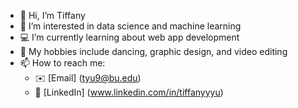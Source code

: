 - 👋 Hi, I’m Tiffany
- 👀 I’m interested in data science and machine learning
- :computer: I’m currently learning about web app development
- 💃 My hobbies include dancing, graphic design, and video editing
- 📫 How to reach me:
  - :envelope: [Email] (tyu9@bu.edu)
  - :office: [LinkedIn] (www.linkedin.com/in/tiffanyyyu)

<!---
tiff03/tiff03 is a ✨ special ✨ repository because its `README.md` (this file) appears on your GitHub profile.
You can click the Preview link to take a look at your changes.
--->
